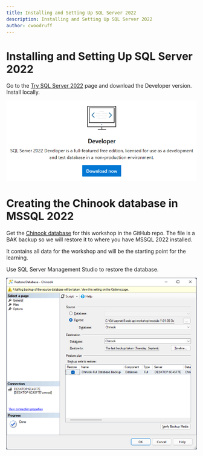 ```yaml
---
title: Installing and Setting Up SQL Server 2022
description: Installing and Setting Up SQL Server 2022
author: cwoodruff
---
```

# Installing and Setting Up SQL Server 2022

Go to the <a href="https://www.microsoft.com/en-us/sql-server/sql-server-downloads" target="_blank">Try SQL Server 2022</a> page and download the Developer version. Install locally.

![](images/mssql-2022-dev-download.png)

# Creating the Chinook database in MSSQL 2022

Get the <a href="https://github.com/cwoodruff/aspnet-7-web-api-workshop/blob/main/module-1/01-05%20Developing%20Data%20Access%20for%20your%20Web%20API/database/Chinook.bak" target="_blank">Chinook database</a> for this workshop in the GitHub repo. The file is a BAK backup so we will restore it to where you have MSSQL 2022 installed.

It contains all data for the workshop and will be the starting point for the learning.

Use SQL Server Management Studio to restore the database. 

![](images/MSSMS-Restore-DB.png)